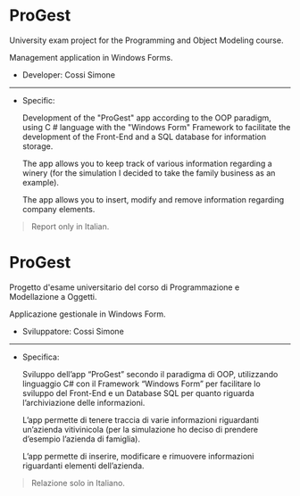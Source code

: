 # ProGest
University exam project for the Programming and Object Modeling course.

Management application in Windows Forms.

- Developer: Cossi Simone

------------

- Specific:

  Development of the "ProGest" app according to the OOP paradigm, using C # language with the "Windows Form" Framework to facilitate the development of the Front-End and a SQL database for information storage.

  The app allows you to keep track of various information regarding a winery (for the simulation I decided to take the family business as an example).

  The app allows you to insert, modify and remove information regarding company elements.

> Report only in Italian.

# ProGest
Progetto d'esame universitario del corso di Programmazione e Modellazione a Oggetti.

Applicazione gestionale in Windows Form.

- Sviluppatore: Cossi Simone

------------

- Specifica:
  
  Sviluppo dell’app “ProGest” secondo il paradigma di OOP, utilizzando linguaggio C# con il Framework “Windows Form” per facilitare lo sviluppo del Front-End e un Database SQL per quanto riguarda l’archiviazione delle informazioni.

  L’app permette di tenere traccia di varie informazioni riguardanti un’azienda vitivinicola (per la simulazione ho deciso di prendere d’esempio l’azienda di famiglia).

  L’app permette di inserire, modificare e rimuovere informazioni riguardanti elementi dell’azienda.

> Relazione solo in Italiano.
